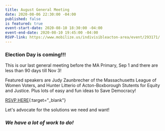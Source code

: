 ```yaml
---
title: August General Meeting
date: 2020-08-06 22:30:00 -04:00
published: false
is featured: true
event-start-date: 2020-08-10 18:30:00 -04:00
event-end-date: 2020-08-10 19:45:00 -04:00
RSVP-link: https://www.mobilize.us/indivisibleacton-area/event/293171/
---
```


### Election Day is coming!!!

This is our last general meeting before the MA Primary, Sep 1 and there are less than 90 days till Nov 3!

Featured speakers are Judy Zaunbrecher of the Massachusetts League of Women Voters, and Hunter Litterio of Acton-Boxborough Stutents for Equity and Justice. Plus lots of easy and fun ideas to Save Democracy!

[RSVP HERE](https://www.google.com/url?q=https://www.mobilize.us/indivisibleacton-area/event/293171){:target="_blank"}

Let's advocate for the solutions we need and want!

### *We have a lot of work to do!*